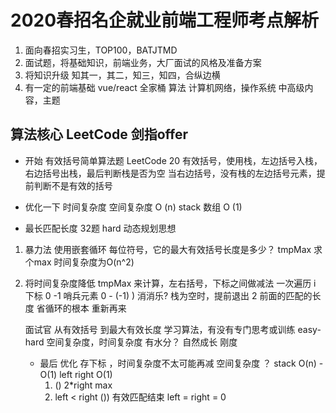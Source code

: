 # 2020春招名企就业前端工程师考点解析

1. 面向春招实习生，TOP100，BATJTMD
2. 面试题，将基础知识，前端业务，大厂面试的风格及准备方案
3. 将知识升级 知其一，其二，知三，知四，合纵边横
4. 有一定的前端基础 vue/react 全家桶
   算法 计算机网络，操作系统
   中高级内容，主题




## 算法核心 LeetCode 剑指offer
- 开始 有效括号简单算法题
  LeetCode 20
  有效括号，使用栈，左边括号入栈，右边括号出栈，最后判断栈是否为空
  当右边括号，没有栈的左边括号元素，提前判断不是有效的括号

- 优化一下
  时间复杂度 空间复杂度
  O (n) stack 数组 O (1)

- 最长匹配长度
  32题 hard
  动态规划思想

1. 暴力法
   使用嵌套循环 每位符号，它的最大有效括号长度是多少？ tmpMax
   求个max
   时间复杂度为O(n^2)
2. 将时间复杂度降低
   tmpMax 来计算，左右括号，下标之间做减法
   一次遍历 i 下标 0
   -1 哨兵元素 0 - (-1)
   ) 消消乐? 栈为空时，提前退出 2 前面的匹配的长度
   省循环的根本 重新再来

   面试官 从有效括号 到最大有效长度
   学习算法，有没有专门思考或训练 easy-hard
   空间复杂度，时间复杂度 
   有水分？ 自然成长 刚度

   - 最后
   优化 存下标 ，时间复杂度不太可能再减
   空间复杂度 ？ stack O(n) - O(1)
   left right O(1)
     1. ()  2*right max
     2. left < right ()) 有效匹配结束 left = right = 0